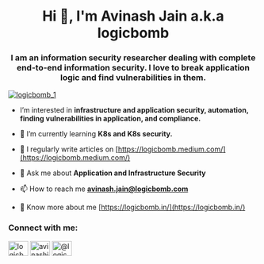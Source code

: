 <h1 align="center">Hi 👋, I'm Avinash Jain a.k.a logicbomb</h1>
<h3 align="center">I am an information security researcher dealing with complete end-to-end information security. I love to break application logic and find vulnerabilities in them.</h3>

<p align="left"> <a href="https://twitter.com/logicbomb_1" target="blank"><img src="https://img.shields.io/twitter/follow/logicbomb_1?logo=twitter&style=for-the-badge" alt="logicbomb_1" /></a> </p>

- I’m interested in **infrastructure and application security, automation, finding vulnerabilities in application, and compliance.**

- 🌱 I’m currently learning **K8s and K8s security.**

- 📝 I regularly write articles on [https://logicbomb.medium.com/](https://logicbomb.medium.com/)

- 💬 Ask me about **Application and Infrastructure Security**

- 📫 How to reach me **avinash.jain@logicbomb.com**

- 📄 Know more about me [https://logicbomb.in/](https://logicbomb.in/)


<h3 align="left">Connect with me:</h3>
<p align="left">
<a href="https://twitter.com/logicbomb_1" target="blank"><img align="center" src="https://raw.githubusercontent.com/rahuldkjain/github-profile-readme-generator/master/src/images/icons/Social/twitter.svg" alt="logicbomb_1" height="30" width="40" /></a>
<a href="https://linkedin.com/in/avinashjain619" target="blank"><img align="center" src="https://raw.githubusercontent.com/rahuldkjain/github-profile-readme-generator/master/src/images/icons/Social/linked-in-alt.svg" alt="avinashjain619" height="30" width="40" /></a>
<a href="https://medium.com/@logicbomb" target="blank"><img align="center" src="https://raw.githubusercontent.com/rahuldkjain/github-profile-readme-generator/master/src/images/icons/Social/medium.svg" alt="@logicbomb" height="30" width="40" /></a>
</p>




<!---
logicbomb-1/logicbomb-1 is a ✨ special ✨ repository because its `README.md` (this file) appears on your GitHub profile.
You can click the Preview link to take a look at your changes.
--->
